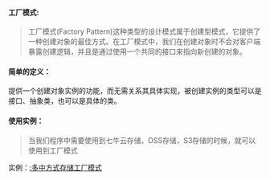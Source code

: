 #### 工厂模式:

> 工厂模式(Factory Pattern)这种类型的设计模式属于创建型模式，它提供了一种创建对象的最佳方式。在工厂模式中，我们在创建对象时不会对客户端暴露创建逻辑，并且是通过使用一个共同的接口来指向新创建的对象。

#### 简单的定义：
提供一个创建对象实例的功能，而无需关系其具体实现，被创建实例的类型可以是接口、抽象类，也可以是具体的类。

#### 使用实例：

> 当我们程序中需要使用到七牛云存储，OSS存储，S3存储的时候，就可以使用到工厂模式

实例：[:多中方式存储工厂模式](https://github.com/Guo-Hongfu/php-setting-model/tree/master/%E5%B7%A5%E5%8E%82%E6%A8%A1%E5%BC%8F)